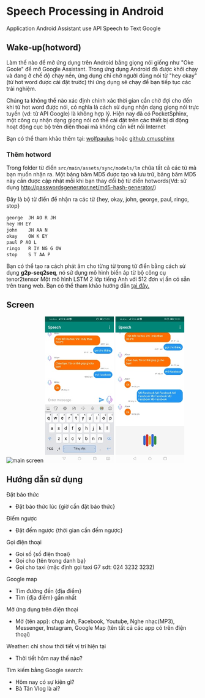 # Speech Processing in Android 

Application Android Assistant use API Speech to Text Google


## Wake-up(hotword)

Làm thế nào để mở ứng dụng trên Android bằng giọng nói giống như "Oke Goole" để mở Google Assistant. Trong ứng dụng Android đã được khởi chạy và đang ở chế độ chạy nền, ứng dụng chỉ chờ người dùng nói từ "hey okay"(từ hot word được cài đặt trước) thì ứng dụng sẽ chạy để bạn tiếp tục các trải nghiệm.

Chúng ta không thể nào xác định chính xác thời gian cần chờ đợi cho đến khi từ hot word được nói, có nghĩa là cách sử dụng nhận dạng giọng nói trực tuyến (vd: từ API Google) là không hợp lý. Hiện nay đã có PocketSphinx, một công cụ nhận dạng giọng nói có thể cài đặt trên các thiết bị di động hoạt động cục bộ trên điện thoại mà không cần kết nối Internet

Bạn có thể tham khảo thêm tại: [wolfpaulus](https://wolfpaulus.com/mac/custom-wakeup-words-for-an-android-app/) hoặc [github cmusphinx](https://github.com/cmusphinx/pocketsphinx-android-demo)

### Thêm hotword
Trong folder từ điển `src/main/assets/sync/models/lm` chứa tất cả các từ mà bạn muốn nhận ra. Một bảng băm MD5 được tạo và lưu trữ, bảng băm MD5 này cần được cập nhật mỗi khi bạn thay đổi bộ từ điển hotwords(Vd: sử dụng http://passwordsgenerator.net/md5-hash-generator/)

Đây là bộ từ điển để nhận ra các từ {hey, okay, john, george, paul, ringo, stop}

```
george  JH AO R JH
hey HH EY
john    JH AA N
okay	OW K EY
paul P AO L
ringo   R IY NG G OW
stop	S T AA P
```

Bạn có thể tạo ra cách phát âm cho từng từ trong từ điển bằng cách sử dụng **g2p-seq2seq**, nó sử dụng mô hình biến áp từ bộ công cụ tenor2tensor Một mô hình LSTM 2 lớp tiếng Anh với 512 đơn vị ẩn có sẵn trên trang web. Bạn có thể tham khảo hướng dẫn [tại đây.](https://cmusphinx.github.io/wiki/tutorialdict/#using-g2p-seq2seq-to-extend-the-dictionary)
## Screen 
![main screen](assets/img.jpg)
![main screen](assets/image2.jpg)
![main screen](assets/image3.jpg)

## Hướng dẫn sử dụng

Đặt báo thức

* Đặt báo thức lúc {giờ cần đặt báo thức}

Điếm ngược

* Đặt đếm ngược {thời gian cần đếm ngược}

Gọi điện thoại

* Gọi số {số điện thoại}
* Gọi cho {tên trong danh bạ}
* Gọi cho taxi (mặc định gọi taxi G7 sdt: 024 3232 3232)

Google map

* Tìm đường đến {địa điểm}
* Tìm {địa điểm} gần nhất

Mở ứng dụng trên điện thoại 

* Mở {tên app}: chụp ảnh, Facebook, Youtube, Nghe nhạc(MP3), Messenger, Instagram, Google Map (tên tất cả các app có trên điện thoại)

Weather: chỉ show thời tiết vị trí hiện tại
    
* Thời tiết hôm nay thế nào?

Tìm kiếm bằng Google search:
* Hôm nay có sự kiện gì?
* Bà Tân Vlog là ai?

